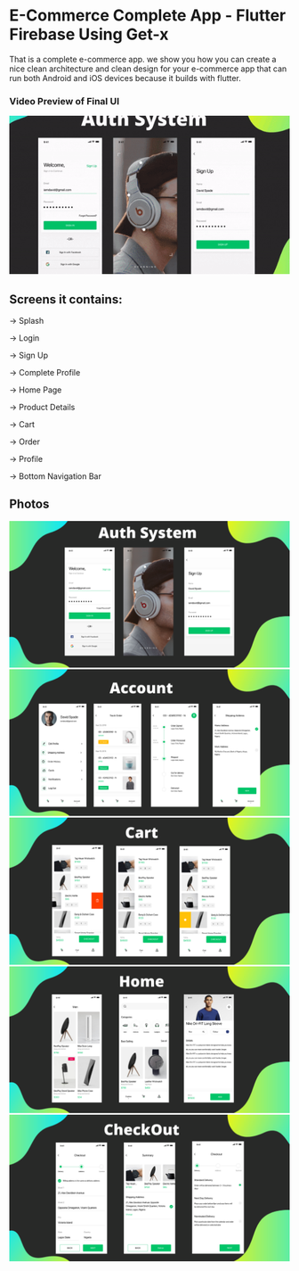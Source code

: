 # E-Commerce Complete App - Flutter Firebase Using Get-x

That is a complete e-commerce app.
we show you how you can create a nice
clean architecture and clean design for your e-commerce app that can
run both Android and iOS devices because it builds with flutter.


### Video Preview of Final UI

![Preview](/intro.gif)

## Screens it contains:

-> Splash

-> Login

-> Sign Up

-> Complete Profile

-> Home Page

-> Product Details

-> Cart

-> Order

-> Profile

-> Bottom Navigation Bar

## Photos
![Preview](/Auth.png)
![Preview](Account.png)
![Preview](Cart.png)
![Preview](Home.png)
![Preview](CheckOut.png)

